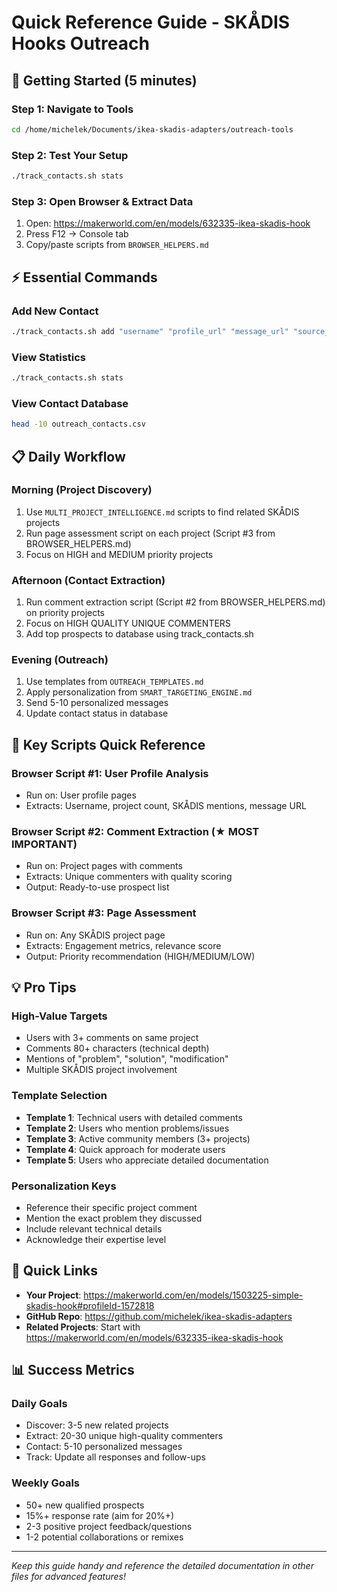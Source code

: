 # Quick Reference Guide - SKÅDIS Hooks Outreach

## 🚀 Getting Started (5 minutes)

### Step 1: Navigate to Tools

```bash
cd /home/michelek/Documents/ikea-skadis-adapters/outreach-tools
```

### Step 2: Test Your Setup

```bash
./track_contacts.sh stats
```

### Step 3: Open Browser & Extract Data

1. Open: <https://makerworld.com/en/models/632335-ikea-skadis-hook>
2. Press F12 → Console tab
3. Copy/paste scripts from `BROWSER_HELPERS.md`

## ⚡ Essential Commands

### Add New Contact

```bash
./track_contacts.sh add "username" "profile_url" "message_url" "source_project" "notes"
```

### View Statistics

```bash
./track_contacts.sh stats
```

### View Contact Database

```bash
head -10 outreach_contacts.csv
```

## 📋 Daily Workflow

### Morning (Project Discovery)

1. Use `MULTI_PROJECT_INTELLIGENCE.md` scripts to find related SKÅDIS projects
2. Run page assessment script on each project (Script #3 from BROWSER_HELPERS.md)
3. Focus on HIGH and MEDIUM priority projects

### Afternoon (Contact Extraction)

1. Run comment extraction script (Script #2 from BROWSER_HELPERS.md) on priority projects
2. Focus on HIGH QUALITY UNIQUE COMMENTERS
3. Add top prospects to database using track_contacts.sh

### Evening (Outreach)

1. Use templates from `OUTREACH_TEMPLATES.md`
2. Apply personalization from `SMART_TARGETING_ENGINE.md`
3. Send 5-10 personalized messages
4. Update contact status in database

## 🎯 Key Scripts Quick Reference

### Browser Script #1: User Profile Analysis

- Run on: User profile pages
- Extracts: Username, project count, SKÅDIS mentions, message URL

### Browser Script #2: Comment Extraction (★ MOST IMPORTANT)

- Run on: Project pages with comments
- Extracts: Unique commenters with quality scoring
- Output: Ready-to-use prospect list

### Browser Script #3: Page Assessment

- Run on: Any SKÅDIS project page
- Extracts: Engagement metrics, relevance score
- Output: Priority recommendation (HIGH/MEDIUM/LOW)

## 💡 Pro Tips

### High-Value Targets

- Users with 3+ comments on same project
- Comments 80+ characters (technical depth)
- Mentions of "problem", "solution", "modification"
- Multiple SKÅDIS project involvement

### Template Selection

- **Template 1**: Technical users with detailed comments
- **Template 2**: Users who mention problems/issues
- **Template 3**: Active community members (3+ projects)
- **Template 4**: Quick approach for moderate users
- **Template 5**: Users who appreciate detailed documentation

### Personalization Keys

- Reference their specific project comment
- Mention the exact problem they discussed
- Include relevant technical details
- Acknowledge their expertise level

## 🔗 Quick Links

- **Your Project**: <https://makerworld.com/en/models/1503225-simple-skadis-hook#profileId-1572818>
- **GitHub Repo**: <https://github.com/michelek/ikea-skadis-adapters>
- **Related Projects**: Start with <https://makerworld.com/en/models/632335-ikea-skadis-hook>

## 📊 Success Metrics

### Daily Goals

- Discover: 3-5 new related projects
- Extract: 20-30 unique high-quality commenters
- Contact: 5-10 personalized messages
- Track: Update all responses and follow-ups

### Weekly Goals

- 50+ new qualified prospects
- 15%+ response rate (aim for 20%+)
- 2-3 positive project feedback/questions
- 1-2 potential collaborations or remixes

---

*Keep this guide handy and reference the detailed documentation in other files for advanced features!*
